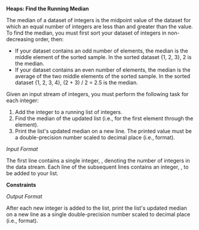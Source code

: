 **Heaps: Find the Running Median**

The median of a dataset of integers is the midpoint value of the dataset for which an equal number of integers are less than and greater than the value. To find the median, you must first sort your dataset of integers in non-decreasing order, then:

* If your dataset contains an odd number of elements, the median is the middle element of the sorted sample. In the sorted dataset {1, 2, 3}, 2 is the median.
* If your dataset contains an even number of elements, the median is the average of the two middle elements of the sorted sample. In the sorted dataset {1, 2, 3, 4}, (2 + 3) / 2 = 2.5 is the median.

Given an input stream of  integers, you must perform the following task for each  integer:

1. Add the  integer to a running list of integers.
2. Find the median of the updated list (i.e., for the first element through the  element).
3. Print the list's updated median on a new line. The printed value must be a double-precision number scaled to  decimal place (i.e.,  format).

*Input Format*

The first line contains a single integer, , denoting the number of integers in the data stream. 
Each line  of the  subsequent lines contains an integer, , to be added to your list.

**Constraints**

*Output Format*

After each new integer is added to the list, print the list's updated median on a new line as a single double-precision number scaled to  decimal place (i.e.,  format).